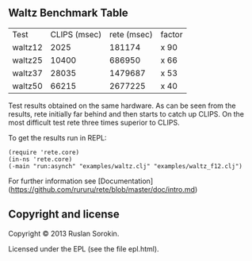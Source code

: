 
Waltz Benchmark Table
----

<table>
<tr><td>Test</td><td>CLIPS (msec)</td><td>rete (msec)</td><td>factor</td></tr>
<tr><td>waltz12</td><td>2025</td><td>181174</td><td>x 90</td></tr>
<tr><td>waltz25</td><td>10400</td><td>686950</td><td>x 66</td></tr>
<tr><td>waltz37</td><td>28035</td><td>1479687</td><td>x 53</td></tr>
<tr><td>waltz50</td><td>66215</td><td>2677225</td><td>x 40</td></tr>
</table>

Test results obtained on the same hardware.
As can be seen from the results, rete initially far behind and then starts to catch up CLIPS.
On the most difficult test rete three times superior to CLIPS.

To get the results run in REPL:

```
(require 'rete.core)
(in-ns 'rete.core)
(-main "run:asynch" "examples/waltz.clj" "examples/waltz_f12.clj")
```
For further information see [Documentation] (https://github.com/rururu/rete/blob/master/doc/intro.md)

Copyright and license
----

Copyright © 2013 Ruslan Sorokin.

Licensed under the EPL (see the file epl.html).
